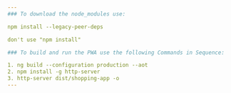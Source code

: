 ```yaml
---
### To download the node_modules use: 

npm install --legacy-peer-deps 

don't use "npm install"

### To build and run the PWA use the following Commands in Sequence:

1. ng build --configuration production --aot 
2. npm install -g http-server
3. http-server dist/shopping-app -o
---
```

